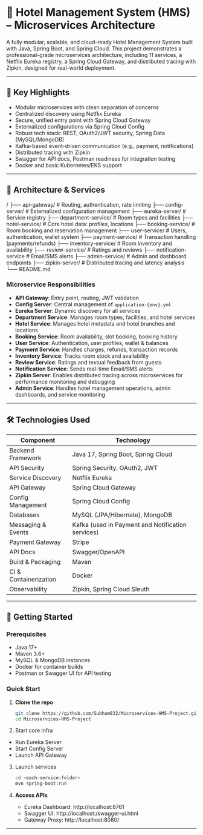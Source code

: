 
# 🏥 Hotel Management System (HMS) – Microservices Architecture

A fully modular, scalable, and cloud-ready Hotel Management System built with Java, Spring Boot, and Spring Cloud. This project demonstrates a professional-grade microservices architecture, including 11 services, a Netflix Eureka registry, a Spring Cloud Gateway, and distributed tracing with Zipkin, designed for real-world deployment.

---

## 🎯 Key Highlights

- Modular microservices with clean separation of concerns
- Centralized discovery using Netflix Eureka
- Secure, unified entry point with Spring Cloud Gateway
- Externalized configurations via Spring Cloud Config
- Robust tech stack: REST, OAuth2/JWT security, Spring Data (MySQL/MongoDB)
- Kafka-based event-driven communication (e.g., payment, notifications)
- Distributed tracing with Zipkin
- Swagger for API docs, Postman readiness for integration testing
- Docker and basic Kubernetes/EKS support

---

## 🧩 Architecture & Services
/
├── api-gateway/              # Routing, authentication, rate limiting
├── config-server/            # Externalized configuration management
├── eureka-server/            # Service registry
├── department-service/       # Room types and facilities
├── hotel-service/            # Core hotel data: profiles, locations
├── booking-service/          # Room booking and reservation management
├── user-service/             # Users, authentication, wallet system
├── payment-service/          # Transaction handling (payments/refunds)
├── inventory-service/        # Room inventory and availability
├── review-service/           # Ratings and reviews
├── notification-service      # Email/SMS alerts
├── admin-service/            # Admin and dashboard endpoints
├── zipkin-server/            # Distributed tracing and latency analysis
└── README.md

### Microservice Responsibilities

- **API Gateway**: Entry point, routing, JWT validation
- **Config Server**: Central management of `application-{env}.yml`
- **Eureka Server**: Dynamic discovery for all services
- **Department Service**: Manages room types, facilities, and hotel services
- **Hotel Service**: Manages hotel metadata and hotel branches and locations
- **Booking Service**: Room availability, slot booking, booking history
- **User Service**: Authentication, user profiles, wallet & balances
- **Payment Service**: Handles charges, refunds, transaction records
- **Inventory Service**: Tracks room stock and availability
- **Review Service**: Ratings and textual feedback from guests
- **Notification Service**: Sends real-time Email/SMS alerts
- **Zipkin Server**: Enables distributed tracing across microservices for performance monitoring and debugging
- **Admin Service**: Handles hotel management operations, admin dashboards, and service monitoring

---

## 🛠️ Technologies Used

| Component             | Technology                                           |
|-----------------------|------------------------------------------------------|
| Backend Framework     | Java 17, Spring Boot, Spring Cloud                   |
| API Security          | Spring Security, OAuth2, JWT                         |
| Service Discovery     | Netflix Eureka                                       |
| API Gateway           | Spring Cloud Gateway                                 |
| Config Management     | Spring Cloud Config                                  |
| Databases             | MySQL (JPA/Hibernate), MongoDB                       |
| Messaging & Events    | Kafka (used in Payment and Notification services)    |
| Payment Gateway       | Stripe                                               |
| API Docs              | Swagger/OpenAPI                                      |
| Build & Packaging     | Maven                                                |
| CI & Containerization | Docker                                               |
| Observability         | Zipkin, Spring Cloud Sleuth                          |

---

## 🧪 Getting Started

### Prerequisites

- Java 17+
- Maven 3.6+
- MySQL & MongoDB instances
- Docker for container builds
- Postman or Swagger UI for API testing

### Quick Start

1. **Clone the repo**
   ```bash
   git clone https://github.com/Subham832/Microservices-HMS-Project.git
   cd Microservices-HMS-Project

 2. Start core infra
   - Run Eureka Server
   - Start Config Server
   - Launch API Gateway

3. Launch services
   ```bash
   cd <each-service-folder>
   mvn spring-boot:run
   ```

4. **Access APIs**
   - Eureka Dashboard: http://localhost:8761
   - Swagger UI: http://localhost:<port>/swagger-ui.html
   - Gateway Proxy: http://localhost:8080/<service-endpoint>

---
